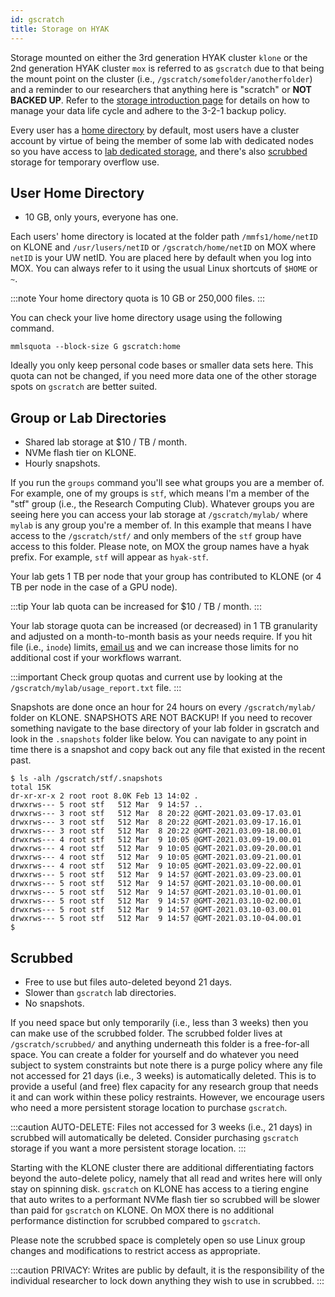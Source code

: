 ```yaml
---
id: gscratch
title: Storage on HYAK
---
```


Storage mounted on either the 3rd generation HYAK cluster `klone` or the 2nd generation HYAK cluster `mox` is referred to as `gscratch` due to that being the mount point on the cluster (i.e., `/gscratch/somefolder/anotherfolder`) and a reminder to our researchers that anything here is "scratch" or **NOT BACKED UP**. Refer to the [storage introduction page](data) for details on how to manage your data life cycle and adhere to the 3-2-1 backup policy.

Every user has a [home directory](#user-home-directory) by default, most users have a cluster account by virtue of being the member of some lab with dedicated nodes so you have access to [lab dedicated storage](#group-or-lab-directories), and there's also [scrubbed](#scrubbed) storage for temporary overflow use.

## User Home Directory

- 10 GB, only yours, everyone has one.

Each users' home directory is located at the folder path `/mmfs1/home/netID` on KLONE and `/usr/lusers/netID` or `/gscratch/home/netID` on MOX where `netID` is your UW netID. You are placed here by default when you log into MOX. You can always refer to it using the usual Linux shortcuts of `$HOME` or `~`.

:::note
Your home directory quota is 10 GB or 250,000 files.
:::

You can check your live home directory usage using the following command.

```
mmlsquota --block-size G gscratch:home
````

Ideally you only keep personal code bases or smaller data sets here. This quota can not be changed, if you need more data one of the other storage spots on `gscratch` are better suited.

## Group or Lab Directories

- Shared lab storage at $10 / TB / month.
- NVMe flash tier on KLONE.
- Hourly snapshots.

If you run the `groups` command you'll see what groups you are a member of. For example, one of my groups is `stf`, which means I'm a member of the "stf" group (i.e., the Research Computing Club). Whatever groups you are seeing here you can access your lab storage at `/gscratch/mylab/` where `mylab` is any group you're a member of. In this example that means I have access to the `/gscratch/stf/` and only members of the `stf` group have access to this folder. Please note, on MOX the group names have a hyak prefix. For example, `stf` will appear as `hyak-stf`.

Your lab gets 1 TB per node that your group has contributed to KLONE (or 4 TB per node in the case of a GPU node).

:::tip
Your lab quota can be increased for $10 / TB / month.
:::

Your lab storage quota can be increased (or decreased) in 1 TB granularity and adjusted on a month-to-month basis as your needs require. If you hit file (i.e., `inode`) limits, <a href="mailto:help@uw.edu?subject=hyak storage inode adjustment">email us</a> and we can increase those limits for no additional cost if your workflows warrant.

:::important
Check group quotas and current use by looking at the `/gscratch/mylab/usage_report.txt` file.
:::

Snapshots are done once an hour for 24 hours on every `/gscratch/mylab/` folder on KLONE. SNAPSHOTS ARE NOT BACKUP! If you need to recover something navigate to the base directory of your lab folder in gscratch and look in the `.snapshots` folder like below. You can navigate to any point in time there is a snapshot and copy back out any file that existed in the recent past.

```shell-session terminal=true
$ ls -alh /gscratch/stf/.snapshots 
total 15K
dr-xr-xr-x 2 root root 8.0K Feb 13 14:02 .
drwxrws--- 5 root stf   512 Mar  9 14:57 ..
drwxrws--- 3 root stf   512 Mar  8 20:22 @GMT-2021.03.09-17.03.01
drwxrws--- 3 root stf   512 Mar  8 20:22 @GMT-2021.03.09-17.16.01
drwxrws--- 3 root stf   512 Mar  8 20:22 @GMT-2021.03.09-18.00.01
drwxrws--- 4 root stf   512 Mar  9 10:05 @GMT-2021.03.09-19.00.01
drwxrws--- 4 root stf   512 Mar  9 10:05 @GMT-2021.03.09-20.00.01
drwxrws--- 4 root stf   512 Mar  9 10:05 @GMT-2021.03.09-21.00.01
drwxrws--- 4 root stf   512 Mar  9 10:05 @GMT-2021.03.09-22.00.01
drwxrws--- 5 root stf   512 Mar  9 14:57 @GMT-2021.03.09-23.00.01
drwxrws--- 5 root stf   512 Mar  9 14:57 @GMT-2021.03.10-00.00.01
drwxrws--- 5 root stf   512 Mar  9 14:57 @GMT-2021.03.10-01.00.01
drwxrws--- 5 root stf   512 Mar  9 14:57 @GMT-2021.03.10-02.00.01
drwxrws--- 5 root stf   512 Mar  9 14:57 @GMT-2021.03.10-03.00.01
drwxrws--- 5 root stf   512 Mar  9 14:57 @GMT-2021.03.10-04.00.01
$ 
```

## Scrubbed

- Free to use but files auto-deleted beyond 21 days.
- Slower than `gscratch` lab directories.
- No snapshots.

If you need space but only temporarily (i.e., less than 3 weeks) then you can make use of the scrubbed folder. The scrubbed folder lives at `/gscratch/scrubbed/` and anything underneath this folder is a free-for-all space. You can create a folder for yourself and do whatever you need subject to system constraints but note there is a purge policy where any file not accessed for 21 days (i.e., 3 weeks) is automatically deleted. This is to provide a useful (and free) flex capacity for any research group that needs it and can work within these policy restraints. However, we encourage users who need a more persistent storage location to purchase `gscratch`.

:::caution
AUTO-DELETE: Files not accessed for 3 weeks (i.e., 21 days) in scrubbed will automatically be deleted. Consider purchasing `gscratch` storage if you want a more persistent storage location.
:::

Starting with the KLONE cluster there are additional differentiating factors beyond the auto-delete policy, namely that all read and writes here will only stay on spinning disk. `gscratch` on KLONE has access to a tiering engine that auto writes to a performant NVMe flash tier so scrubbed will be slower than paid for `gscratch` on KLONE. On MOX there is no additional performance distinction for scrubbed compared to `gscratch`.

Please note the scrubbed space is completely open so use Linux group changes and modifications to restrict access as appropriate.

:::caution
PRIVACY: Writes are public by default, it is the responsibility of the individual researcher to lock down anything they wish to use in scrubbed.
:::
